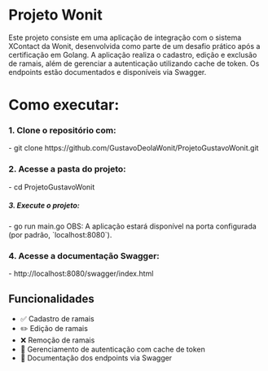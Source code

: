 <h1>Projeto Wonit</h1>
Este projeto consiste em uma aplicação de integração com o sistema XContact da Wonit, desenvolvida como parte de um desafio prático após a certificação em Golang. A aplicação realiza o cadastro, edição e exclusão de ramais, além de gerenciar a autenticação utilizando cache de token. Os endpoints estão documentados e disponíveis via Swagger.

<h1>Como executar:</h1>

<h3>1. Clone o repositório com:</h3>
- git clone https://github.com/GustavoDeolaWonit/ProjetoGustavoWonit.git
  
<h3>2. Acesse a pasta do projeto:</h3>
- cd ProjetoGustavoWonit

<h5>3. Execute o projeto:</h5>
- go run main.go
OBS: A aplicação estará disponível na porta configurada (por padrão, `localhost:8080`).

<h3>4. Acesse a documentação Swagger:</h3>
- http://localhost:8080/swagger/index.html

## Funcionalidades

- ✅ Cadastro de ramais
- ✏️ Edição de ramais
- ❌ Remoção de ramais
- 🔐 Gerenciamento de autenticação com cache de token
- 📄 Documentação dos endpoints via Swagger
